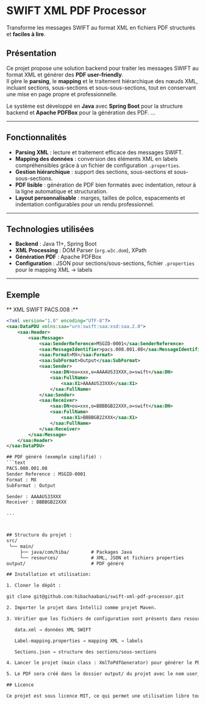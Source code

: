 # SWIFT XML PDF Processor

Transforme les messages SWIFT au format XML en fichiers PDF structurés et **faciles à lire**.

## Présentation
Ce projet propose une solution backend pour traiter les messages SWIFT au format XML et générer des **PDF user-friendly**.  
Il gère le **parsing**, le **mapping** et le traitement hiérarchique des nœuds XML, incluant sections, sous-sections et sous-sous-sections, tout en conservant une mise en page propre et professionnelle.

Le système est développé en **Java** avec **Spring Boot** pour la structure backend et **Apache PDFBox** pour la génération des PDF.
...

---

## Fonctionnalités
- **Parsing XML** : lecture et traitement efficace des messages SWIFT.  
- **Mapping des données** : conversion des éléments XML en labels compréhensibles grâce à un fichier de configuration `.properties`.  
- **Gestion hiérarchique** : support des sections, sous-sections et sous-sous-sections.  
- **PDF lisible** : génération de PDF bien formatés avec indentation, retour à la ligne automatique et structuration.  
- **Layout personnalisable** : marges, tailles de police, espacements et indentation configurables pour un rendu professionnel.

---

## Technologies utilisées
- **Backend** : Java 11+, Spring Boot  
- **XML Processing** : DOM Parser (`org.w3c.dom`), XPath  
- **Génération PDF** : Apache PDFBox  
- **Configuration** : JSON pour sections/sous-sections, fichier `.properties` pour le mapping XML → labels

---

## Exemple

**  XML SWIFT PACS.008 :**
```xml
<?xml version="1.0" encoding="UTF-8"?>
<saa:DataPDU xmlns:saa="urn:swift:saa:xsd:saa.2.0">
    <saa:Header>
        <saa:Message>
            <saa:SenderReference>MSGID-0001</saa:SenderReference>
            <saa:MessageIdentifier>pacs.008.001.08</saa:MessageIdentifier>
            <saa:Format>MX</saa:Format>
            <saa:SubFormat>Output</saa:SubFormat>
            <saa:Sender>
                <saa:DN>ou=xxx,o=AAAAUS33XXX,o=swift</saa:DN>
                <saa:FullName>
                    <saa:X1>AAAAUS33XXX</saa:X1>
                </saa:FullName>
            </saa:Sender>
            <saa:Receiver>
                <saa:DN>ou=xxx,o=BBBBGB22XXX,o=swift</saa:DN>
                <saa:FullName>
                    <saa:X1>BBBBGB22XXX</saa:X1>
                </saa:FullName>
            </saa:Receiver>
        </saa:Message>
    </saa:Header>
</saa:DataPDU>

## PDF généré (exemple simplifié) :
```text
PACS.008.001.08
Sender Reference : MSGID-0001
Format : MX
SubFormat : Output

Sender : AAAAUS33XXX
Receiver : BBBBGB22XXX

...



## Structure du projet :
src/
 └── main/
     ├── java/com/hiba/        # Packages Java
     └── resources/            # XML, JSON et fichiers properties
output/                        # PDF généré

## Installation et utilisation:

1. Cloner le dépôt :

git clone git@github.com:hibachaabani/swift-xml-pdf-processor.git

2. Importer le projet dans IntelliJ comme projet Maven.

3. Vérifier que les fichiers de configuration sont présents dans resources/ :

   data.xml → données XML SWIFT

   Label-mapping.properties → mapping XML → labels

   Sections.json → structure des sections/sous-sections

4. Lancer le projet (main class : XmlToPdfGenerator) pour générer le PDF.

5. Le PDF sera créé dans le dossier output/ du projet avec le nom user_friendly.pdf.

## Licence

Ce projet est sous licence MIT, ce qui permet une utilisation libre tout en conservant la mention de l’auteur.
